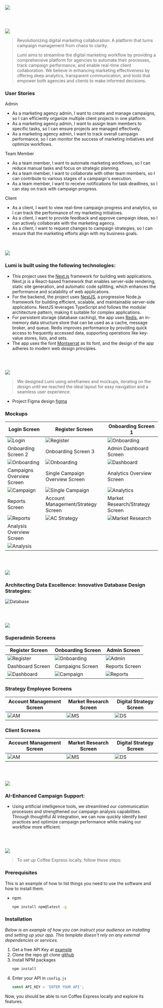 <img src="./readme/title1.svg"/>

<br><br>

<!-- project philosophy -->
<img src="./readme/title2.svg"/>

> Revolutionizing digital marketing collaboration: A platform that turns campaign management from chaos to clarity.
>
> Lumi aims to streamline the digital marketing workflow by providing a comprehensive platform for agencies to automate their processes, track campaign performance, and enable real-time client collaboration. We believe in enhancing marketing effectiveness by offering deep analytics, transparent communication, and tools that empower both agencies and clients to make informed decisions.

### User Stories
<p>Admin</p>
<ul>
<li>As a marketing agency admin, I want to create and manage campaigns, so I can efficiently organize multiple client projects in one platform.</li>
<li>As a marketing agency admin, I want to assign team members to specific tasks, so I can ensure projects are managed effectively.</li>
<li>As a marketing agency admin, I want to track overall campaign performance, so I can monitor the success of marketing initiatives and optimize workflows.</li>
</ul>
<p>Team Member</p>
<ul>
<li>As a team member, I want to automate marketing workflows, so I can reduce manual tasks and focus on strategic planning.</li>
<li>As a team member, I want to collaborate with other team members, so I can contribute to various stages of a campaign's execution.</li>
<li>As a team member, I want to receive notifications for task deadlines, so I can stay on track with campaign progress.</li>
</ul>
<p>Client</p>
<ul>
<li>As a client, I want to view real-time campaign progress and analytics, so I can track the performance of my marketing initiatives.</li>
<li>As a client, I want to provide feedback and approve campaign ideas, so I can actively collaborate with the marketing agency.</li>
<li>As a client, I want to request changes to campaign strategies, so I can ensure that the marketing efforts align with my business goals.</li>
</ul>
<br><br>
<!-- Tech stack -->
<img src="./readme/title3.svg"/>

###  Lumi is built using the following technologies:

- This project uses the [Next.js](https://nextjs.org/) framework for building web applications. Next.js is a React-based framework that enables server-side rendering, static site generation, and automatic code splitting, which enhances the performance and scalability of web applications.
- For the backend, the project uses [NestJS](https://nestjs.com/), a progressive Node.js framework for building efficient, scalable, and maintainable server-side applications. NestJS leverages TypeScript and follows the modular architecture pattern, making it suitable for complex applications.
- For persistent storage (database caching), the app uses [Redis](https://redis.io/), an in-memory data structure store that can be used as a cache, message broker, and queue. Redis improves performance by providing quick access to frequently accessed data, supporting operations like key-value stores, lists, and sets.
- The app uses the font [Montserrat](https://fonts.google.com/specimen/Montserrat) as its font, and the design of the app adheres to modern web design principles.

<br><br>
<!-- UI UX -->
<img src="./readme/title4.svg"/>


> We designed Lumi using wireframes and mockups, iterating on the design until we reached the ideal layout for easy navigation and a seamless user experience.

- Project Figma design [figma](https://www.figma.com/file/LsuOx5Wnh5YTGSEtrgvz4l/Purrfect-Pals?type=design&node-id=257%3A79&mode=design&t=adzbABt5hbb91ucZ-1)


### Mockups
| Login Screen  | Register Screen | Onboarding Screen 1|
| ---| ---| ---|
| ![Login](./readme/screenshots/Login.png) | ![Register](./readme/screenshots/Signup.png) | ![Onboarding](./readme/screenshots/Onboarding.png) |
| Onboarding Screen 2 | Onboarding Screen 3 | Admin Dashboard Screen |
| ![Onboarding](./readme/screenshots/Onboarding2.png) | ![Onboarding](./readme/screenshots/Onboarding3.png) | ![Dashboard](./readme/screenshots/Dashboard.png) |
| Campaigns Overview Screen | Single Campaign Overview Screen | Analytics Overview Screen |
| ![Campaign](./readme/screenshots/Campaigns.png) | ![Single Campaign](./readme/screenshots/SingleCampaign.png) | ![Analytics](./readme/screenshots/Analytics.png) |
| Reports Screen | Account Management/Strategy Screen | Market Research/Strategy Screen |
| ![Reports](./readme/screenshots/Reports.png) | ![AC Strategy](./readme/screenshots/Strategy1.png) | ![Market Research](./readme/screenshots/Strategy2.png) |
| Analysis Overview Screen | 
| ![Analysis](./readme/screenshots/Analysis.png) | 

<br><br>

<!-- Database Design -->
<img src="./readme/title5.svg"/>

###  Architecting Data Excellence: Innovative Database Design Strategies:


![Database](./readme/screenshots/db.jpg) 


<br><br>


<!-- Implementation -->
<img src="./readme/title6.svg"/>

### Superadmin Screens 
| Register Screen  | Onboarding Screen |  Admin Screen |
| ---| ---| ---|
| ![Register](./readme/gifs/login.gif) | ![Onboarding](./readme/gifs/signupcompletion.gif) | ![Admin](./readme/gifs/PlatformManager.gif) |
| Dashboard Screen  | Campaigns Screen | Reports Screen |
| ![Dashboard](./readme/gifs/Dashboard.gif) | ![Campaign](./readme/gifs/Campaigns.gif) | ![Reports](./readme/gifs/Reports.gif) |

### Strategy Employee Screens 
| Account Management Screen  | Market Research Screen |  Digital Strategy Screen |
| ---| ---| ---|
| ![AM](./readme/gifs/Strategy-AccountManagement.gif) | ![MS](./readme/gifs/Strategy-MarketResearch.gif) | ![DS](./readme/gifs/Strategy-DigitalStrategy.gif) |

### Client Screens 
| Account Management Screen  | Market Research Screen |  Digital Strategy Screen |
| ---| ---| ---|
| ![AM](./readme/gifs/Client-AccountManagement.gif) | ![MS](./readme/gifs/Client-MarketResearch.gif) | ![DS](./readme/gifs/Client-DigitalStrategy.gif) |

<br><br>


<!-- Prompt Engineering -->
<img src="./readme/title7.svg"/>

###  AI-Enhanced Campaign Support:

- Using artificial intelligence tools, we streamlined our communication processes and strengthened our campaign analysis capabilities. Through thoughtful AI integration, we can now quickly identify best practices and optimize campaign performance while making our workflow more efficient.

<br><br>

<!-- How to run -->
<img src="./readme/title10.svg"/>

> To set up Coffee Express locally, follow these steps:

### Prerequisites

This is an example of how to list things you need to use the software and how to install them.
* npm
  ```sh
  npm install npm@latest -g
  ```

### Installation

_Below is an example of how you can instruct your audience on installing and setting up your app. This template doesn't rely on any external dependencies or services._

1. Get a free API Key at [example](https://example.com)
2. Clone the repo
   git clone [github](https://github.com/your_username_/Project-Name.git)
3. Install NPM packages
   ```sh
   npm install
   ```
4. Enter your API in `config.js`
   ```js
   const API_KEY = 'ENTER YOUR API';
   ```

Now, you should be able to run Coffee Express locally and explore its features.
